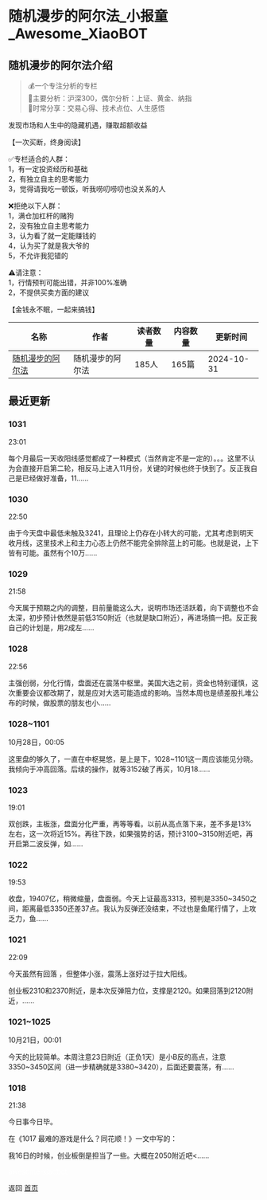 # 随机漫步的阿尔法_小报童_Awesome_XiaoBOT

## 随机漫步的阿尔法介绍
> 💰一个专注分析的专栏    
📝主要分析：沪深300，偶尔分析：上证、黄金、纳指    
🥂时常分享：交易心得、技术点位、人生感悟    
    
发现市场和人生中的隐藏机遇，赚取超额收益    
    
【一次买断，终身阅读】    
    
✅专栏适合的人群：    
1，有一定投资经历和基础    
2，有独立自主的思考能力    
3，觉得请我吃一顿饭，听我唠叨唠叨也没关系的人    
    
❌拒绝以下人群：    
1，满仓加杠杆的赌狗    
2，没有独立自主思考能力    
3，认为看了就一定能赚钱的    
4，认为买了就是我大爷的    
5，不允许我犯错的    
    
⚠️请注意：    
1，行情预判可能出错，并非100%准确    
2，不提供买卖方面的建议    
    
【金钱永不眠，一起来搞钱】  
  


|名称|作者|读者数量|内容数量|更新时间|
|---|---|---|---|---|
|[随机漫步的阿尔法](https://xiaobot.net/p/rwalpha?refer=0b133df9-27dc-423b-8101-639049001c13)|随机漫步的阿尔法|185人|165篇|2024-10-31|

## 最近更新
### 1031

23:01

每个月最后一天收阳线感觉都成了一种模式（当然肯定不是一定的）。。。这里不认为会直接开启第二轮，相反马上进入11月份，关键的时候也终于快到了。反正我自己是已经做好准备，11......

### 1030

22:50

由于今天盘中最低未触及3241，且理论上仍存在小转大的可能，尤其考虑到明天收月线，这里技术上和主力心态上仍然不能完全排除蓝上的可能。也就是说，上下皆有可能。虽然有个10万......

### 1029

21:58

今天属于预期之内的调整，目前量能这么大，说明市场还活跃着，向下调整也不会太深，初步预计依然是前低3150附近（也就是缺口附近），再进场搞一把。反正我自己的计划是，用2成左......

### 1028

22:56

主强创弱，分化行情，盘面还在震荡中枢里。美国大选之前，资金也特别谨慎，这次重要会议都改期了，就是应对大选可能造成的影响。当然本周也是绩差股扎堆公布的时候，做股票的朋友也小......

### 1028~1101

10月28日，00:05

这里盘的够久了，一直在中枢晃悠，是上是下，1028~1101这一周应该能见分晓。我倾向于冲高回落。后续的操作，就等3152破了再买，10月18......

### 1023

19:01

双创跌，主板涨，盘面分化严重，再等等看。以前从高点落下来，差不多是13%左右，这一次将近15%。再往下跌，如果强势的话，预计3100~3150附近吧，再开启第二波反弹，如......

### 1022

19:53

收盘，19407亿，稍微缩量，盘面弱。今天上证最高3313，预判是3350~3450之间，距离最低3350还差37点。我认为反弹还没结束，不过也是鱼尾行情了，上攻乏力，鱼......

### 1021

22:09

今天虽然有回落 ，但整体小涨，震荡上涨好过于拉大阳线。

创业板2310和2370附近，是本次反弹阻力位，支撑是2120。如果回落到2120附近，......

### 1021~1025

10月21日，00:01

今天的比较简单。本周注意23日附近（正负1天）是小B反的高点，注意3350~3450区间（进一步精确就是3380~3420），后面还要震荡，有......

### 1018

21:38

今日事今日毕。

在《1017 最难的游戏是什么？同花顺！》一文中写的：

我16日的时候，创业板倒是担当了一些。大概在2050附近吧<......


<a href="https://github.com/Reno9527/awesome-xiaobot" style="color: white; text-decoration: none;">awesome-xiaobot</a>

返回 [首页](../README.md)

